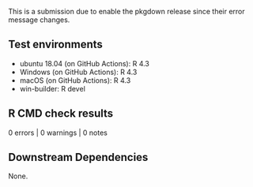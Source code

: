 This is a submission due to enable the pkgdown release since their error 
message changes.

## Test environments

-   ubuntu 18.04 (on GitHub Actions): R 4.3
-   Windows (on GitHub Actions): R 4.3
-   macOS (on GitHub Actions): R 4.3
-   win-builder: R devel

## R CMD check results

0 errors \| 0 warnings \| 0 notes

## Downstream Dependencies

None.
